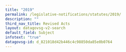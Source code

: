 ```yaml
---
title: "2019"
permalink: /legislative-notifications/statutes/2019/
description: ""
third_nav_title: Revised Acts
layout: datagovsg-v2-search
default_field: Subject
infotext: "true"
datagovsg-id: d_821018d42b446c4c98850da85e0b0764
---
```

